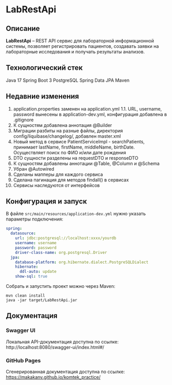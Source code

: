 # LabRestApi

## Описание  
**LabRestApi** – REST API сервис для лабораторной информационной системы, позволяет регистрировать пациентов, создавать заявки на лабораторные исследования и получать результаты анализов.

## Технологический стек
Java 17
Spring Boot 3
PostgreSQL
Spring Data JPA
Maven  

## Недавние изменения
1. application.properties заменен на application.yml
  1.1. URL, username, password вынесены в application-dev.yml, конфигурация добавлена в .gitignore
2. К сущностям добавлена аннотация @Builder
3. Миграции разбиты на разные файлы, директория config/liquibase/changelog/, добавлен master.xml
4. Новый метод в сервисе PatientServiceImpl - searchPatients, принимает lastName, firstName, middleName, birthDate. Осуществляет поиск по ФИО и/или дате рождения
5. DTO сущности разделены на requestDTO и responseDTO
6. К сущностям добавлены аннотации @Table, @Column и @Schema
7. Убран @Autowired
8. Сделаны мапперы для каждого сервиса
9. Сделана пагинация для методов findall() в сервисах
10. Сервисы наследуются от интерфейсов

## Конфигурация и запуск 
В файле `src/main/resources/application-dev.yml` нужно указать параметры подключения:  

```yaml
spring:
  datasource:
    url: jdbc:postgresql://localhost:xxxx/yourdb
    username: username
    password: password
    driver-class-name: org.postgresql.Driver
  jpa:
    database-platform: org.hibernate.dialect.PostgreSQLDialect
    hibernate:
      ddl-auto: update
    show-sql: true
```

Собрать и запустить проект можно через Maven:
```
mvn clean install
java -jar target/LabRestApi.jar
```

## Документация

### Swagger UI
Локальная API-документация доступна по ссылке:
http://localhost:8080/swagger-ui/index.html#/

### GitHub Pages
Сгенерированная документация доступна по ссылке: 
https://makakanv.github.io/komtek_practice/
